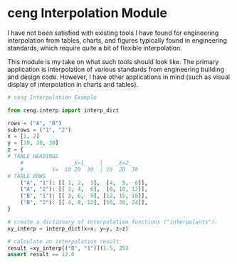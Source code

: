 # ceng Interpolation Module

I have not been satisfied with existing tools I have found for engineering interpolation from tables, charts, and 
figures typically found in engineering standards, which require quite a bit of flexible interpolation.

This module is my take on what such tools should look like. The primary application is interpolation of various
standards from engineering building and design code. However, I have other 
applications in mind (such as visual display of interpolation in charts and tables).

```python
# ceng Interpolation Example

from ceng.interp import interp_dict

rows = ("A", "B")
subrows = ("1", "2")
x = [1, 2]
y = [10, 20, 30]
z = {
# TABLE HEADINGS
    #               _X=1_    |    _X=2_
    #         Y=  10 20  30  | 10  20  30
# TABLE ROWS
    ("A", "1"): [[ 1, 2,  3],  [4,  5,  6]],
    ("A", "2"): [[ 2, 4,  6],  [8, 10, 12]],
    ("B", "1"): [[ 3, 6,  9], [12, 15, 18]],
    ("B", "2"): [[ 4, 8, 12], [16, 20, 24]],
}

# create a dictionary of interpolation functions ("interpolants"):
xy_interp = interp_dict(x=x, y=y, z=z)

# calculate an interpolation result:
result =xy_interp[("B", "1")](1.5, 25)
assert result == 12.0
```
